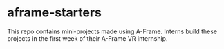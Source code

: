 # aframe-starters
This repo contains mini-projects made using A-Frame. Interns build these projects in the first week of their A-Frame VR internship.
